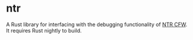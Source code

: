 # ntr

A Rust library for interfacing with the debugging functionality of [NTR CFW](https://gbatemp.net/threads/release-ntr-cfw-2-2-anti-piracy-region-free-cfw-on-jp-eu-us-aus-new-3ds.385142/). It requires Rust nightly to build.
